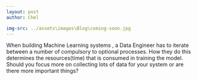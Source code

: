 ```yaml
---
layout: post
author: Chel

img-src: ../assets\images\Blog\coming-soon.jpg
---
```

When building Machine Learning systems , a Data Engineer has to iterate between a number of compulsory to optional processes. How they do this determines the resources(time) that is consumed in training the model. Should you focus more on collecting lots of data for your system or are there more important things?

